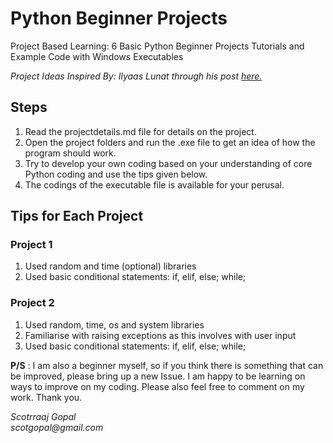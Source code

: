# Python Beginner Projects
Project Based Learning: 6 Basic Python Beginner Projects Tutorials and Example Code with Windows Executables

_Project Ideas Inspired By: Ilyaas Lunat through his post [here.](https://www.codementor.io/@ilyaas97/6-python-projects-for-beginners-yn3va03fs#rock-paper-scissors-game)_

## Steps
1. Read the projectdetails.md file for details on the project.
2. Open the project folders and run the .exe file to get an idea of how the program should work.
3. Try to develop your own coding based on your understanding of core Python coding and use the tips given below.
4. The codings of the executable file is available for your perusal.

## Tips for Each Project

### Project 1
1. Used random and time (optional) libraries
2. Used basic conditional statements: if, elif, else; while;

### Project 2
1. Used random, time, os and system libraries
2. Familiarise with raising exceptions as this involves with user input
3. Used basic conditional statements: if, elif, else; while;

**P/S** : I am also a beginner myself, so if you think there is something that can be improved, please bring up a new Issue. I am happy to be learning on ways to improve on my coding. Please also feel free to comment on my work. Thank you.

_Scotrraaj Gopal_\
_scotgopal@gmail.com_